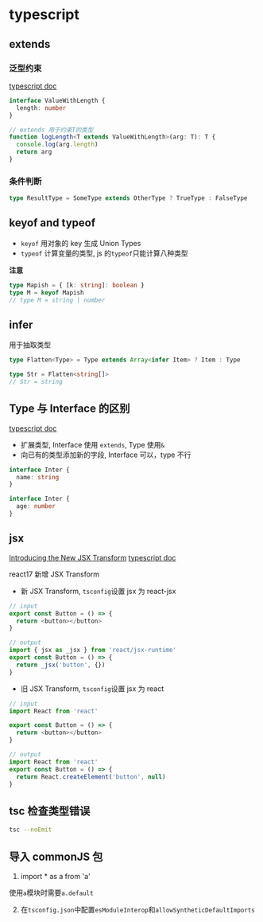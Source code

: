 # typescript

## extends

### 泛型约束

[typescript doc](https://www.typescriptlang.org/docs/handbook/2/generics.html#generic-constraints)

```ts
interface ValueWithLength {
  length: number
}

// extends 用于约束T的类型
function logLength<T extends ValueWithLength>(arg: T): T {
  console.log(arg.length)
  return arg
}
```

### 条件判断

```ts
type ResultType = SomeType extends OtherType ? TrueType : FalseType
```

## keyof and typeof

- `keyof` 用对象的 key 生成 Union Types
- `typeof` 计算变量的类型, js 的`typeof`只能计算八种类型

**注意**

```ts
type Mapish = { [k: string]: boolean }
type M = keyof Mapish
// type M = string | number
```

## infer

用于抽取类型

```ts
type Flatten<Type> = Type extends Array<infer Item> ? Item : Type

type Str = Flatten<string[]>
// Str = string
```

## Type 与 Interface 的区别

[typescript doc](https://www.typescriptlang.org/docs/handbook/2/everyday-types.html#differences-between-type-aliases-and-interfaces)

- 扩展类型, Interface 使用 `extends`, Type 使用`&`
- 向已有的类型添加新的字段, Interface 可以，type 不行

```ts
interface Inter {
  name: string
}

interface Inter {
  age: number
}
```

## jsx

[Introducing the New JSX Transform](https://reactjs.org/blog/2020/09/22/introducing-the-new-jsx-transform.html#whats-different-in-the-new-transform)
[typescript doc](https://www.typescriptlang.org/docs/handbook/jsx.html)

react17 新增 JSX Transform

- 新 JSX Transform, `tsconfig`设置 jsx 为 react-jsx

```ts
// input
export const Button = () => {
  return <button></button>
}

// output
import { jsx as _jsx } from 'react/jsx-runtime'
export const Button = () => {
  return _jsx('button', {})
}
```

- 旧 JSX Transform, `tsconfig`设置 jsx 为 react

```ts
// input
import React from 'react'

export const Button = () => {
  return <button></button>
}

// output
import React from 'react'
export const Button = () => {
  return React.createElement('button', null)
}
```

## tsc 检查类型错误

```bash
tsc --noEmit
```

## 导入 commonJS 包

1. import \* as a from 'a'

使用`a`模块时需要`a.default`

2. 在`tsconfig.json`中配置`esModuleInterop`和`allowSyntheticDefaultImports`
